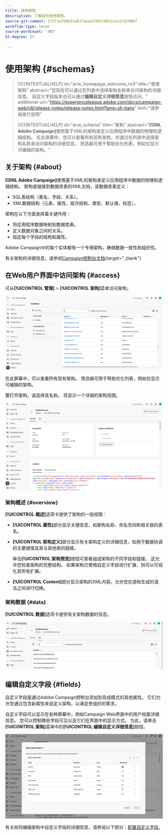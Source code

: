 ```yaml
---
title: 使用架构
description: 了解如何使用架构。
source-git-commit: 1f3f3afb9b21ab37aeea73057d832cea172c00bf
workflow-type: tm+mt
source-wordcount: '467'
ht-degree: 2%

---
```


# 使用架构 {#schemas}

>[!CONTEXTUALHELP]
>id="acw_homepage_welcome_rn3"
>title="使用架构"
>abstract="您现在可以通过在列表中选择架构名称来访问架构的详细信息。 自定义字段版本也可以通过&#x200B;**编辑自定义详细信息**&#x200B;按钮访问。"
>additional-url="https://experienceleague.adobe.com/docs/campaign-web/v8/release-notes/release-notes.html?lang=zh-hans" text="请参阅发行说明"



>[!CONTEXTUALHELP]
>id="acw_schema"
>title="架构"
>abstract="**[!DNL Adobe Campaign]**&#x200B;使用基于XML的架构来定义应用程序中数据的物理和逻辑结构。 在此屏幕中，您可以查看所有现有架构，并通过在列表中选择架构名称来访问架构的详细信息。 筛选器可用于帮助优化列表，例如仅显示可编辑的架构。"

## 关于架构 {#about}

**[!DNL Adobe Campaign]**&#x200B;使用基于XML的架构来定义应用程序中数据的物理和逻辑结构。 架构是链接到数据库表的XML文档，该数据库表定义：

* SQL表结构（表名、字段、关系）。
* XML数据结构（元素、属性、层次结构、类型、默认值、标签）。

架构在以下方面发挥着关键作用：

* 将应用程序数据映射到数据库表。
* 定义数据对象之间的关系。
* 指定每个字段的结构和属性。

Adobe Campaign中的每个实体都有一个专用架构，确保数据一致性和组织性。

有关架构的详细信息，请参阅[Campaign控制台文档](https://experienceleague.adobe.com/en/docs/campaign/campaign-v8/developer/shemas-forms/schemas){target="_blank"}

## 在Web用户界面中访问架构 {#access}

可从&#x200B;**[!UICONTROL 管理]** > **[!UICONTROL 架构]**&#x200B;菜单访问架构。

![](assets/schemas-list.png)

在此屏幕中，可以查看所有现有架构。 筛选器可用于帮助优化列表，例如仅显示可编辑的架构。

要打开架构，请选择其名称。 将显示一个详细的架构视图。

![](assets/schema-details.png)

### 架构概述 {#overview}

**[!UICONTROL 概述]**&#x200B;选项卡提供了架构的一般视图：

* **[!UICONTROL 属性]**&#x200B;部分显示关键信息，如架构名称、命名空间和相关联的表名。

* **[!UICONTROL 架构定义]**&#x200B;部分显示有关架构定义的详细信息，如用于数据协调的主要键值及其与其他表的链接。

  单击&#x200B;**[!UICONTROL 架构预览]**&#x200B;按钮可查看组成架构的不同字段和链接。 这允许您检查架构的完整结构。 如果架构已使用自定义字段进行扩展，则可以可视化其所有扩展。

* **[!UICONTROL Content]**&#x200B;部分显示架构的XML内容，允许您在源和生成的语法之间进行切换。

### 架构数据 {#data}

**[!UICONTROL 数据]**&#x200B;选项卡提供有关架构数据的信息。

![](assets/schemas-data.png)

## 编辑自定义字段 {#fields}

自定义字段是通过Adobe Campaign控制台添加到现成模式的其他属性。 它们允许您通过包含新属性来自定义架构，以满足贵组织的需求。

自定义字段可以显示在各种屏幕中，例如Campaign Web界面中的用户档案详细信息。 您可以控制哪些字段可见以及它们在界面中的显示方式。 为此，请单击&#x200B;**[!UICONTROL 架构]**&#x200B;菜单中的&#x200B;**[!UICONTROL 编辑自定义详细信息]**&#x200B;按钮。

![](assets/schemas-custom.png)

有关如何编辑架构中自定义字段的详细信息，请参阅以下部分：[配置自定义字段](../administration/custom-fields.md)。
